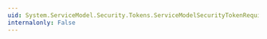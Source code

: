 ```yaml
---
uid: System.ServiceModel.Security.Tokens.ServiceModelSecurityTokenRequirement.PrivacyNoticeUriProperty
internalonly: False
---
```

